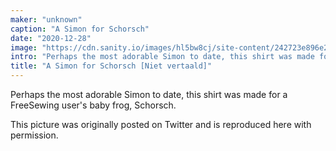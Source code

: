 ```yaml
---
maker: "unknown"
caption: "A Simon for Schorsch"
date: "2020-12-28"
image: "https://cdn.sanity.io/images/hl5bw8cj/site-content/242723e896e21decb6f7363a4defa62654165546-1536x2048.jpg"
intro: "Perhaps the most adorable Simon to date, this shirt was made for a FreeSewing user's baby frog, Schorsch."
title: "A Simon for Schorsch [Niet vertaald]"
---
```



Perhaps the most adorable Simon to date, this shirt was made for a FreeSewing user's baby frog, Schorsch.

This picture was originally posted on Twitter and is reproduced here with permission.
<!--- https://twitter.com/ne_nuudle/status/1341791252157788160 --->


